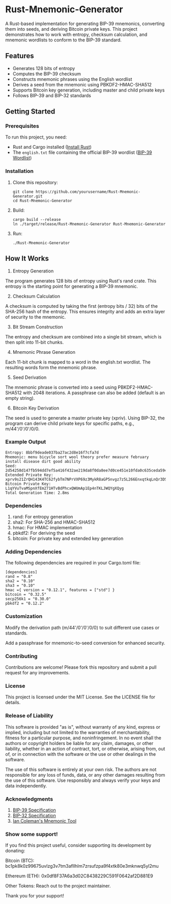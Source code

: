 # Rust-Mnemonic-Generator

A Rust-based implementation for generating BIP-39 mnemonics, converting them into seeds, and deriving Bitcoin private keys. This project demonstrates how to work with entropy, checksum calculation, and mnemonic wordlists to conform to the BIP-39 standard.

## Features

- Generates 128 bits of entropy
- Computes the BIP-39 checksum
- Constructs mnemonic phrases using the English wordlist
- Derives a seed from the mnemonic using PBKDF2-HMAC-SHA512
- Supports Bitcoin key generation, including master and child private keys
- Follows BIP-39 and BIP-32 standards

## Getting Started

### Prerequisites

To run this project, you need:

- Rust and Cargo installed ([Install Rust](https://www.rust-lang.org/tools/install))
- The `english.txt` file containing the official BIP-39 wordlist ([BIP-39 Wordlist](https://github.com/bitcoin/bips/blob/master/bip-0039/english.txt))

### Installation

1. Clone this repository:
   ```
   git clone https://github.com/yourusername/Rust-Mnemonic-Generator.git
   cd Rust-Mnemonic-Generator
   ```

2. Build:
   ```
   cargo build --release
   ln ./target/release/Rust-Mnemonic-Generator Rust-Mnemonic-Generator
   ```

3. Run:
   ```
   ./Rust-Mnemonic-Generator
   ```

## How It Works

1. Entropy Generation

The program generates 128 bits of entropy using Rust's rand crate. This entropy is the starting point for generating a BIP-39 mnemonic.

2. Checksum Calculation

A checksum is computed by taking the first (entropy bits / 32) bits of the SHA-256 hash of the entropy. This ensures integrity and adds an extra layer of security to the mnemonic.

3. Bit Stream Construction

The entropy and checksum are combined into a single bit stream, which is then split into 11-bit chunks.

4. Mnemonic Phrase Generation

Each 11-bit chunk is mapped to a word in the english.txt wordlist. The resulting words form the mnemonic phrase.

5. Seed Derivation

The mnemonic phrase is converted into a seed using PBKDF2-HMAC-SHA512 with 2048 iterations. A passphrase can also be added (default is an empty string).

6. Bitcoin Key Derivation

The seed is used to generate a master private key (xpriv). Using BIP-32, the program can derive child private keys for specific paths, e.g., m/44'/0'/0'/0/0.

### Example Output

```
Entropy: 8bbf9deade037ba27ac2d8e16f7cfa7d
Mnemonic: menu bicycle sort wool theory prefer measure february install disease dirt good ability
Seed: 2d54258d147fb594dd7ef5a416f432ae219da8f0da8ee7d0ce451e10fda0c635ceda594b6213da794ec6787c8bd4cf9437ab3246ac698cc9ced4a36ae6042f66
Extended Private Key: xprv9s21ZrQH143K4TC62fybTm7NPrVXP69z3MykR8aGP5nvgz7z5L266EnxqtkqLnQr3DS8a4XfP3Xs1bguSnRNgUdEUa6Kvr7Jm274EcSqHi7
Bitcoin Private Key: L1qYVuTvaMSpnXfEm271HTvBdPhcxQWUmAp1Ep4nTKLJWQYgXQyg
Total Generation Time: 2.8ms
```

### Dependencies

1. rand: For entropy generation
2. sha2: For SHA-256 and HMAC-SHA512
3. hmac: For HMAC implementation
4. pbkdf2: For deriving the seed
5. bitcoin: For private key and extended key generation

### Adding Dependencies

The following dependencies are required in your Cargo.toml file:

```
[dependencies]
rand = "0.8"
sha2 = "0.10"
sha3 = "0.10"
hmac ={ version = "0.12.1", features = ["std"] }
bitcoin = "0.32.5"
secp256k1 = "0.30.0"
pbkdf2 = "0.12.2"
```

### Customization

Modify the derivation path (m/44'/0'/0'/0/0) to suit different use cases or standards.

Add a passphrase for mnemonic-to-seed conversion for enhanced security.

### Contributing

Contributions are welcome! Please fork this repository and submit a pull request for any improvements.

### License

This project is licensed under the MIT License. See the LICENSE file for details.

### Release of Liability

This software is provided "as is", without warranty of any kind, express or implied, including but not limited to the warranties of merchantability, fitness for a particular purpose, and noninfringement. In no event shall the authors or copyright holders be liable for any claim, damages, or other liability, whether in an action of contract, tort, or otherwise, arising from, out of, or in connection with the software or the use or other dealings in the software.

The use of this software is entirely at your own risk. The authors are not responsible for any loss of funds, data, or any other damages resulting from the use of this software. Use responsibly and always verify your keys and data independently.

### Acknowledgments

1. [BIP-39 Specification](https://github.com/bitcoin/bips/blob/master/bip-0039.mediawiki)
2. [BIP-32 Specification](https://github.com/bitcoin/bips/blob/master/bip-0032.mediawiki)
3. [Ian Coleman's Mnemonic Tool](https://github.com/iancoleman/bip39)


### Show some support!

If you find this project useful, consider supporting its development by donating:

Bitcoin (BTC): bc1pk8k0z99675uvlzg3v7tm3afllhlm7zrsufzpa9f4xtk80e3mknwq5yl2mu

Ethereum (ETH): 0x0df8F37A6a3d02C8438229C591F0642af2D881E9

Other Tokens: Reach out to the project maintainer.

Thank you for your support!
